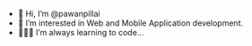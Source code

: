 - 👋 Hi, I’m @pawanpillai
- 👀 I’m interested in Web and Mobile Application development.
- 👨🏽‍💻 I’m always learning to code...





















<!---
pawanpillai/pawanpillai is a ✨ special ✨ repository because its `README.md` (this file) appears on your GitHub profile.
You can click the Preview link to take a look at your changes.
--->
